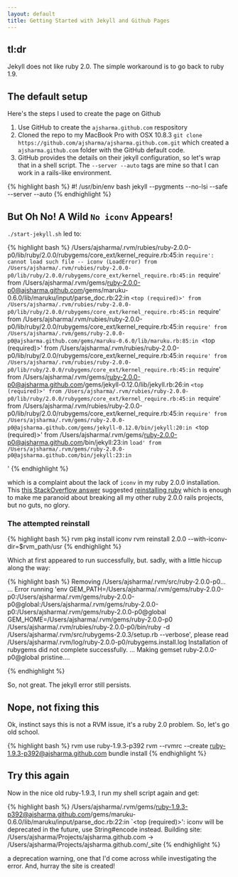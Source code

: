 ```yaml
---
layout: default
title: Getting Started with Jekyll and Github Pages
---
```


## tl:dr

Jekyll does not like ruby 2.0.  The simple workaround is to go back to ruby 1.9.

## The default setup

Here's the steps I used to create the page on Github

 1. Use GitHub to create the `ajsharma.github.com` respository
 2. Cloned the repo to my MacBook Pro with OSX 10.8.3 `git clone https://github.com/ajsharma/ajsharma.github.com.git` which created a `ajsharma.github.com` folder with the GitHub default code.
 3. GitHub provides the details on their jekyll configuration, so let's wrap that in a shell script.  The `--server --auto` tags are mine so that I can work in a rails-like environment.

{% highlight bash %}
#! /usr/bin/env bash
jekyll --pygments --no-lsi --safe --server --auto
{% endhighlight %}

## But Oh No!  A Wild `No iconv` Appears!

`./start-jekyll.sh` led to:

{% highlight bash %}
/Users/ajsharma/.rvm/rubies/ruby-2.0.0-p0/lib/ruby/2.0.0/rubygems/core_ext/kernel_require.rb:45:in `require': cannot load such file -- iconv (LoadError)
    from /Users/ajsharma/.rvm/rubies/ruby-2.0.0-p0/lib/ruby/2.0.0/rubygems/core_ext/kernel_require.rb:45:in `require'
    from /Users/ajsharma/.rvm/gems/ruby-2.0.0-p0@ajsharma.github.com/gems/maruku-0.6.0/lib/maruku/input/parse_doc.rb:22:in `<top (required)>'
    from /Users/ajsharma/.rvm/rubies/ruby-2.0.0-p0/lib/ruby/2.0.0/rubygems/core_ext/kernel_require.rb:45:in `require'
    from /Users/ajsharma/.rvm/rubies/ruby-2.0.0-p0/lib/ruby/2.0.0/rubygems/core_ext/kernel_require.rb:45:in `require'
    from /Users/ajsharma/.rvm/gems/ruby-2.0.0-p0@ajsharma.github.com/gems/maruku-0.6.0/lib/maruku.rb:85:in `<top (required)>'
    from /Users/ajsharma/.rvm/rubies/ruby-2.0.0-p0/lib/ruby/2.0.0/rubygems/core_ext/kernel_require.rb:45:in `require'
    from /Users/ajsharma/.rvm/rubies/ruby-2.0.0-p0/lib/ruby/2.0.0/rubygems/core_ext/kernel_require.rb:45:in `require'
    from /Users/ajsharma/.rvm/gems/ruby-2.0.0-p0@ajsharma.github.com/gems/jekyll-0.12.0/lib/jekyll.rb:26:in `<top (required)>'
    from /Users/ajsharma/.rvm/rubies/ruby-2.0.0-p0/lib/ruby/2.0.0/rubygems/core_ext/kernel_require.rb:45:in `require'
    from /Users/ajsharma/.rvm/rubies/ruby-2.0.0-p0/lib/ruby/2.0.0/rubygems/core_ext/kernel_require.rb:45:in `require'
    from /Users/ajsharma/.rvm/gems/ruby-2.0.0-p0@ajsharma.github.com/gems/jekyll-0.12.0/bin/jekyll:20:in `<top (required)>'
    from /Users/ajsharma/.rvm/gems/ruby-2.0.0-p0@ajsharma.github.com/bin/jekyll:23:in `load'
    from /Users/ajsharma/.rvm/gems/ruby-2.0.0-p0@ajsharma.github.com/bin/jekyll:23:in `<main>'
{% endhighlight %}

which is a complaint about the lack of `iconv` in my ruby 2.0.0 installation.  This [this StackOverflow answer](http://stackoverflow.com/questions/7829886/in-require-no-such-file-to-load-iconv-loaderror) suggested [reinstalling ruby](https://rvm.io/packages/iconv/) which is enough to make me paranoid about breaking all my other ruby 2.0.0 rails projects, but no guts, no glory.

### The attempted reinstall

{% highlight bash %}
rvm pkg install iconv
rvm reinstall 2.0.0 --with-iconv-dir=$rvm_path/usr
{% endhighlight %}

Which at first appeared to run successfully, but. sadly, with a little hiccup along the way:

{% highlight bash %}
Removing /Users/ajsharma/.rvm/src/ruby-2.0.0-p0...
...
Error running 'env GEM_PATH=/Users/ajsharma/.rvm/gems/ruby-2.0.0-p0:/Users/ajsharma/.rvm/gems/ruby-2.0.0-p0@global:/Users/ajsharma/.rvm/gems/ruby-2.0.0-p0:/Users/ajsharma/.rvm/gems/ruby-2.0.0-p0@global GEM_HOME=/Users/ajsharma/.rvm/gems/ruby-2.0.0-p0 /Users/ajsharma/.rvm/rubies/ruby-2.0.0-p0/bin/ruby -d /Users/ajsharma/.rvm/src/rubygems-2.0.3/setup.rb --verbose',
please read /Users/ajsharma/.rvm/log/ruby-2.0.0-p0/rubygems.install.log
Installation of rubygems did not complete successfully.
...
Making gemset ruby-2.0.0-p0@global pristine....

{% endhighlight %}

So, not great.  The jekyll error still persists.

## Nope, not fixing this

Ok, instinct says this is not a RVM issue, it's a ruby 2.0 problem.  So, let's go old school.

{% highlight bash %}
rvm use ruby-1.9.3-p392
rvm --rvmrc --create ruby-1.9.3-p392@ajsharma.github.com
bundle install
{% endhighlight %}

## Try this again

Now in the nice old ruby-1.9.3, I run my shell script again and get:

{% highlight bash %}
/Users/ajsharma/.rvm/gems/ruby-1.9.3-p392@ajsharma.github.com/gems/maruku-0.6.0/lib/maruku/input/parse_doc.rb:22:in `<top (required)>': iconv will be deprecated in the future, use String#encode instead.
Building site: /Users/ajsharma/Projects/ajsharma.github.com -> /Users/ajsharma/Projects/ajsharma.github.com/_site
{% endhighlight %}

a deprecation warning, one that I'd come across while investigating the error.  And, hurray the site is created!